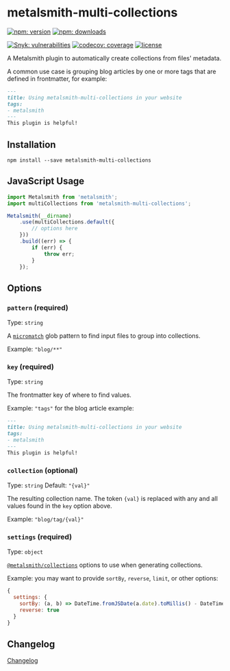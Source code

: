 # metalsmith-multi-collections

[![npm: version](https://img.shields.io/npm/v/metalsmith-multi-collections?color=%23cc3534&label=version&logo=npm&logoColor=white)](https://www.npmjs.com/package/metalsmith-multi-collections)
[![npm: downloads](https://img.shields.io/npm/dw/metalsmith-multi-collections?color=%23cc3534&logo=npm&logoColor=white)](https://www.npmjs.com/package/metalsmith-multi-collections)

[![Snyk: vulnerabilities](https://snyk.io/test/npm/metalsmith-multi-collections/badge.svg)](https://snyk.io/test/npm/metalsmith-multi-collections)
[![codecov: coverage](https://img.shields.io/codecov/c/github/emmercm/metalsmith-plugins?flag=metalsmith-multi-collections&logo=codecov&logoColor=white)](https://codecov.io/gh/emmercm/metalsmith-multi-collections)
[![license](https://img.shields.io/github/license/emmercm/metalsmith-plugins?color=blue)](https://github.com/emmercm/metalsmith-plugins/blob/main/LICENSE)

A Metalsmith plugin to automatically create collections from files' metadata.

A common use case is grouping blog articles by one or more tags that are defined in frontmatter, for example:

```markdown
---
title: Using metalsmith-multi-collections in your website
tags:
- metalsmith
---
This plugin is helpful!
```

## Installation

```shell
npm install --save metalsmith-multi-collections
```

## JavaScript Usage

```javascript
import Metalsmith from 'metalsmith';
import multiCollections from 'metalsmith-multi-collections';

Metalsmith(__dirname)
    .use(multiCollections.default({
        // options here
    }))
    .build((err) => {
        if (err) {
            throw err;
        }
    });
```

## Options

### `pattern` (required)

Type: `string`

A [`micromatch`](https://www.npmjs.com/package/micromatch) glob pattern to find input files to group into collections.

Example: `"blog/**"`

### `key` (required)

Type: `string`

The frontmatter key of where to find values.

Example: `"tags"` for the blog article example:

```markdown
---
title: Using metalsmith-multi-collections in your website
tags:
- metalsmith
---
This plugin is helpful!
```

### `collection` (optional)

Type: `string` Default: `"{val}"`

The resulting collection name. The token `{val}` is replaced with any and all values found in the `key` option above.

Example: `"blog/tag/{val}"`

### `settings` (required)

Type: `object`

[`@metalsmith/collections`](https://www.npmjs.com/package/@metalsmith/collections) options to use when generating collections.

Example: you may want to provide `sortBy`, `reverse`, `limit`, or other options:

```javascript
{
  settings: {
    sortBy: (a, b) => DateTime.fromJSDate(a.date).toMillis() - DateTime.fromJSDate(b.date).toMillis(),
    reverse: true
  }
}
```

## Changelog

[Changelog](./CHANGELOG.md)
